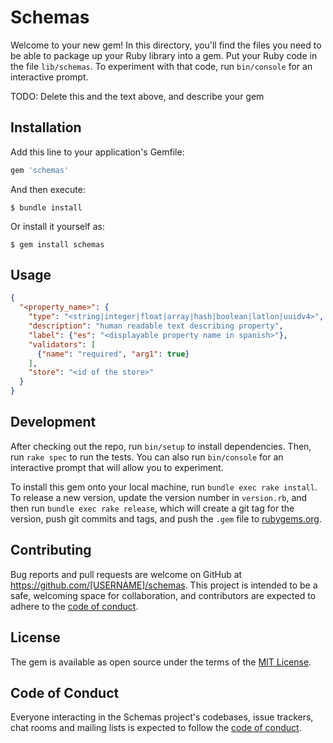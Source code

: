 # Schemas

Welcome to your new gem! In this directory, you'll find the files you need to be able to package up your Ruby library into a gem. Put your Ruby code in the file `lib/schemas`. To experiment with that code, run `bin/console` for an interactive prompt.

TODO: Delete this and the text above, and describe your gem

## Installation

Add this line to your application's Gemfile:

```ruby
gem 'schemas'
```

And then execute:

    $ bundle install

Or install it yourself as:

    $ gem install schemas

## Usage

```json
{
  "<property_name>": {
    "type": "<string|integer|float|array|hash|boolean|latlon|uuidv4>",
    "description": "human readable text describing property",
    "label": {"es": "<displayable property name in spanish>"},
    "validators": [
      {"name": "required", "arg1": true}
    ],
    "store": "<id of the store>"
  }
}
```

## Development

After checking out the repo, run `bin/setup` to install dependencies. Then, run `rake spec` to run the tests. You can also run `bin/console` for an interactive prompt that will allow you to experiment.

To install this gem onto your local machine, run `bundle exec rake install`. To release a new version, update the version number in `version.rb`, and then run `bundle exec rake release`, which will create a git tag for the version, push git commits and tags, and push the `.gem` file to [rubygems.org](https://rubygems.org).

## Contributing

Bug reports and pull requests are welcome on GitHub at https://github.com/[USERNAME]/schemas. This project is intended to be a safe, welcoming space for collaboration, and contributors are expected to adhere to the [code of conduct](https://github.com/[USERNAME]/schemas/blob/master/CODE_OF_CONDUCT.md).


## License

The gem is available as open source under the terms of the [MIT License](https://opensource.org/licenses/MIT).

## Code of Conduct

Everyone interacting in the Schemas project's codebases, issue trackers, chat rooms and mailing lists is expected to follow the [code of conduct](https://github.com/[USERNAME]/schemas/blob/master/CODE_OF_CONDUCT.md).

